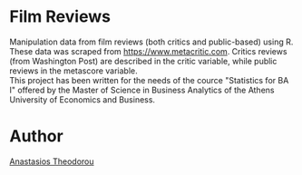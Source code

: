 # Film Reviews
Manipulation data from film reviews (both critics and public-based) using R. These data was scraped from https://www.metacritic.com. Critics reviews (from
Washington Post) are described in the critic variable, while public reviews in the metascore variable. <br/>
This project has been written for the needs of the cource "Statistics for BA I" offered by the Master of Science in Business Analytics of the Athens University of Economics and Business.

# Author
[Anastasios Theodorou](https://github.com/antheodorou)
